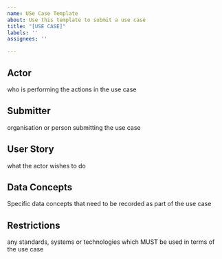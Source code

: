 ```yaml
---
name: USe Case Template
about: Use this template to submit a use case
title: "[USE CASE]"
labels: ''
assignees: ''

---
```


## Actor

who is performing the actions in the use case

## Submitter

organisation or person submitting the use case

## User Story

what the actor wishes to do

## Data Concepts
Specific data concepts that need to be recorded as part of the use case

## Restrictions

any standards, systems or technologies which MUST be used in terms of the use case
